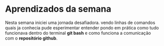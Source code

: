 # Aprendizados da semana
   Nesta semana iniciei uma jornada desafiadora. vendo linhas de comandos quais ja conhecia pude esperimentar entender pondo em prática como tudo funcionava dentro do terminal **git bash** e como funciona a comunicação com o **repositório github**.
